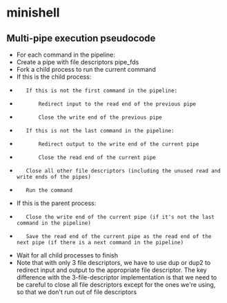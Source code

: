 # minishell

## Multi-pipe execution pseudocode

- For each command in the pipeline:
-    Create a pipe with file descriptors pipe_fds
-    Fork a child process to run the current command
-    If this is the child process:
-        If this is not the first command in the pipeline:
-            Redirect input to the read end of the previous pipe
-            Close the write end of the previous pipe
-        If this is not the last command in the pipeline:
-            Redirect output to the write end of the current pipe
-            Close the read end of the current pipe
-        Close all other file descriptors (including the unused read and write ends of the pipes)
-        Run the command

-    If this is the parent process:
-        Close the write end of the current pipe (if it's not the last command in the pipeline)
-        Save the read end of the current pipe as the read end of the next pipe (if there is a next command in the pipeline)

- Wait for all child processes to finish
- Note that with only 3 file descriptors, we have to use dup or dup2 to redirect input and output to the appropriate file descriptor. The key difference with the 3-file-descriptor implementation is that we need to be careful to close all file descriptors except for the ones we're using, so that we don't run out of file descriptors